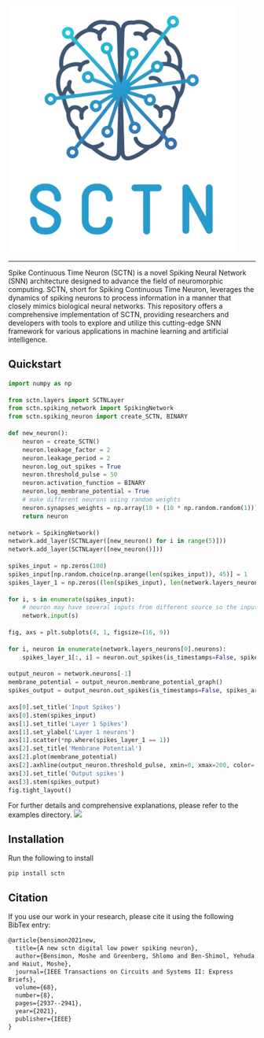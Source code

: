 ![](res/logo.png)

--------------------------------------------------------------------------------

Spike Continuous Time Neuron (SCTN) is a novel Spiking Neural Network (SNN) architecture designed to advance the field of neuromorphic computing. SCTN,
short for Spiking Continuous Time Neuron, leverages the dynamics of spiking neurons to process information in a manner
that closely mimics biological neural networks. This repository offers a comprehensive implementation of SCTN, providing
researchers and developers with tools to explore and utilize this cutting-edge SNN framework for various applications in
machine learning and artificial intelligence.

## Quickstart

```python
import numpy as np

from sctn.layers import SCTNLayer
from sctn.spiking_network import SpikingNetwork
from sctn.spiking_neuron import create_SCTN, BINARY

def new_neuron():
    neuron = create_SCTN()
    neuron.leakage_factor = 2
    neuron.leakage_period = 2
    neuron.log_out_spikes = True
    neuron.threshold_pulse = 50
    neuron.activation_function = BINARY
    neuron.log_membrane_potential = True
    # make different neurons using random weights
    neuron.synapses_weights = np.array(10 + (10 * np.random.random(1)))
    return neuron

network = SpikingNetwork()
network.add_layer(SCTNLayer([new_neuron() for i in range(5)]))
network.add_layer(SCTNLayer([new_neuron()]))

spikes_input = np.zeros(100)
spikes_input[np.random.choice(np.arange(len(spikes_input)), 45)] = 1
spikes_layer_1 = np.zeros((len(spikes_input), len(network.layers_neurons[0].neurons)))

for i, s in enumerate(spikes_input):
    # neuron may have several inputs from different source so the input should be wrapped in another array
    network.input(s)

fig, axs = plt.subplots(4, 1, figsize=(16, 9))

for i, neuron in enumerate(network.layers_neurons[0].neurons):
    spikes_layer_1[:, i] = neuron.out_spikes(is_timestamps=False, spikes_array_size=len(spikes_input))

output_neuron = network.neurons[-1]
membrane_potential = output_neuron.membrane_potential_graph()
spikes_output = output_neuron.out_spikes(is_timestamps=False, spikes_array_size=len(spikes_input))

axs[0].set_title('Input Spikes')
axs[0].stem(spikes_input)
axs[1].set_title('Layer 1 Spikes')
axs[1].set_ylabel('Layer 1 neurons')
axs[1].scatter(*np.where(spikes_layer_1 == 1))
axs[2].set_title('Membrane Potential')
axs[2].plot(membrane_potential)
axs[2].axhline(output_neuron.threshold_pulse, xmin=0, xmax=200, color='r')
axs[3].set_title('Output spikes')
axs[3].stem(spikes_output)
fig.tight_layout()
```

For further details and comprehensive explanations, please refer to the examples directory.
![](res/example_output.png)


## Installation

Run the following to install

```
pip install sctn
```
## Citation
If you use our work in your research, please cite it using the following BibTex entry:
```
@article{bensimon2021new,
  title={A new sctn digital low power spiking neuron},
  author={Bensimon, Moshe and Greenberg, Shlomo and Ben-Shimol, Yehuda and Haiut, Moshe},
  journal={IEEE Transactions on Circuits and Systems II: Express Briefs},
  volume={68},
  number={8},
  pages={2937--2941},
  year={2021},
  publisher={IEEE}
}
```
